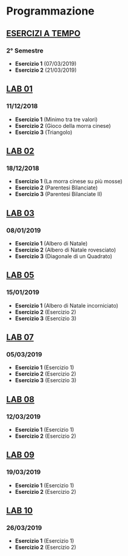 # Programmazione

## [ESERCIZI A TEMPO](https://github.com/Damix48/programmazione/tree/master/esercizi_a_tempo)
### 2° Semestre
* **Esercizio 1** (07/03/2019)
* **Esercizio 2** (21/03/2019)


## [LAB 01](https://github.com/Damix48/programmazione/tree/master/lab_01)
### 11/12/2018
* **Esercizio 1** (Minimo tra tre valori)
* **Esercizio 2** (Gioco della morra cinese)
* **Esercizio 3** (Triangolo)


## [LAB 02](https://github.com/Damix48/programmazione/tree/master/lab_02)
### 18/12/2018
* **Esercizio 1** (La morra cinese su più mosse)
* **Esercizio 2** (Parentesi Bilanciate)
* **Esercizio 3** (Parentesi Bilanciate II)

## [LAB 03](https://github.com/Damix48/programmazione/tree/master/lab_03)
### 08/01/2019
* **Esercizio 1** (Albero di Natale)
* **Esercizio 2** (Albero di Natale rovesciato)
* **Esercizio 3** (Diagonale di un Quadrato)

## [LAB 05](https://github.com/Damix48/programmazione/tree/master/lab_05)
### 15/01/2019
* **Esercizio 1** (Albero di Natale incorniciato)
* **Esercizio 2** (Esercizio 2)
* **Esercizio 3** (Esercizio 3)


## [LAB 07](https://github.com/Damix48/programmazione/tree/master/lab_07)
### 05/03/2019
* **Esercizio 1** (Esercizio 1)
* **Esercizio 2** (Esercizio 2)
* **Esercizio 3** (Esercizio 3)


## [LAB 08](https://github.com/Damix48/programmazione/tree/master/lab_08)
### 12/03/2019
* **Esercizio 1** (Esercizio 1)
* **Esercizio 2** (Esercizio 2)


## [LAB 09](https://github.com/Damix48/programmazione/tree/master/lab_09)
### 19/03/2019
* **Esercizio 1** (Esercizio 1)
* **Esercizio 2** (Esercizio 2)


## [LAB 10](https://github.com/Damix48/programmazione/tree/master/lab_10)
### 26/03/2019
* **Esercizio 1** (Esercizio 1)
* **Esercizio 2** (Esercizio 2)
